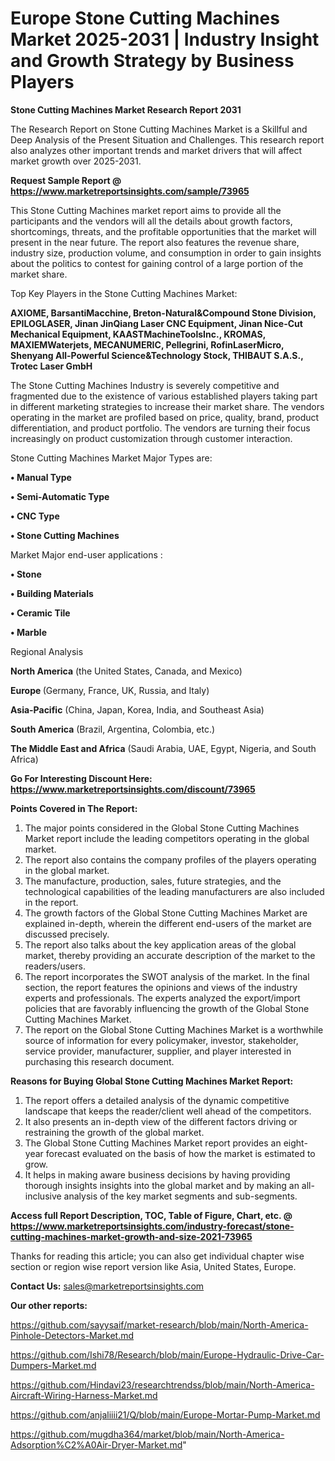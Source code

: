   # Europe Stone Cutting Machines Market 2025-2031 | Industry Insight and Growth Strategy by Business Players

<strong>Stone Cutting Machines Market Research Report 2031</strong>

The Research Report on Stone Cutting Machines Market is a Skillful and Deep Analysis of the Present Situation and Challenges. This research report also analyzes other important trends and market drivers that will affect market growth over 2025-2031.

<strong>Request Sample Report @ <a href=https://www.marketreportsinsights.com/sample/73965>https://www.marketreportsinsights.com/sample/73965</a></strong>

This Stone Cutting Machines market report aims to provide all the participants and the vendors will all the details about growth factors, shortcomings, threats, and the profitable opportunities that the market will present in the near future. The report also features the revenue share, industry size, production volume, and consumption in order to gain insights about the politics to contest for gaining control of a large portion of the market share.

Top Key Players in the Stone Cutting Machines Market:

<strong>AXIOME, BarsantiMacchine, Breton-Natural&Compound Stone Division, EPILOGLASER, Jinan JinQiang Laser CNC Equipment, Jinan Nice-Cut Mechanical Equipment, KAASTMachineToolsInc., KROMAS, MAXIEMWaterjets, MECANUMERIC, Pellegrini, RofinLaserMicro, Shenyang All-Powerful Science&Technology Stock, THIBAUT S.A.S., Trotec Laser GmbH</strong>

The Stone Cutting Machines Industry is severely competitive and fragmented due to the existence of various established players taking part in different marketing strategies to increase their market share. The vendors operating in the market are profiled based on price, quality, brand, product differentiation, and product portfolio. The vendors are turning their focus increasingly on product customization through customer interaction.

Stone Cutting Machines Market Major Types are:

<strong>• Manual Type

• Semi-Automatic Type

• CNC Type

• Stone Cutting Machines</strong>

Market Major end-user applications :

<strong>• Stone

• Building Materials

• Ceramic Tile

• Marble</strong>

Regional Analysis

</u><strong><b>North America</b></strong> (the United States, Canada, and Mexico)

<strong><b>Europe </b></strong>(Germany, France, UK, Russia, and Italy)

<strong><b>Asia-Pacific</b></strong> (China, Japan, Korea, India, and Southeast Asia)

<strong><b>South America</b></strong> (Brazil, Argentina, Colombia, etc.)

<strong><b>The Middle East and Africa</b></strong> (Saudi Arabia, UAE, Egypt, Nigeria, and South Africa)

<strong>Go For Interesting Discount Here: <a href=https://www.marketreportsinsights.com/discount/73965>https://www.marketreportsinsights.com/discount/73965</a></strong>

<strong>Points Covered in The Report:</strong>
<ol>
  <li>The major points considered in the Global Stone Cutting Machines Market report include the leading competitors operating in the global market.</li>
  <li>The report also contains the company profiles of the players operating in the global market.</li>
  <li>The manufacture, production, sales, future strategies, and the technological capabilities of the leading manufacturers are also included in the report.</li>
  <li>The growth factors of the Global Stone Cutting Machines Market are explained in-depth, wherein the different end-users of the market are discussed precisely.</li>
  <li>The report also talks about the key application areas of the global market, thereby providing an accurate description of the market to the readers/users.</li>
  <li>The report incorporates the SWOT analysis of the market. In the final section, the report features the opinions and views of the industry experts and professionals. The experts analyzed the export/import policies that are favorably influencing the growth of the Global Stone Cutting Machines Market.</li>
  <li>The report on the Global Stone Cutting Machines Market is a worthwhile source of information for every policymaker, investor, stakeholder, service provider, manufacturer, supplier, and player interested in purchasing this research document.</li>
</ol>
<strong>Reasons for Buying Global Stone Cutting Machines Market Report:</strong>

<ol>
  <li>The report offers a detailed analysis of the dynamic competitive landscape that keeps the reader/client well ahead of the competitors.</li>
  <li>It also presents an in-depth view of the different factors driving or restraining the growth of the global market.</li>
  <li>The Global Stone Cutting Machines Market report provides an eight-year forecast evaluated on the basis of how the market is estimated to grow.</li>
  <li>It helps in making aware business decisions by having providing thorough insights insights into the global market and by making an all-inclusive analysis of the key market segments and sub-segments.</li>
</ol>
<strong>Access full Report Description, TOC, Table of Figure, Chart, etc. @ <a href=https://www.marketreportsinsights.com/industry-forecast/stone-cutting-machines-market-growth-and-size-2021-73965>https://www.marketreportsinsights.com/industry-forecast/stone-cutting-machines-market-growth-and-size-2021-73965</a></strong>


Thanks for reading this article; you can also get individual chapter wise section or region wise report version like Asia, United States, Europe.

<strong>Contact Us:</strong>
sales@marketreportsinsights.com

<strong>Our other reports:</strong>

<a href=https://github.com/sayysaif/market-research/blob/main/North-America-Pinhole-Detectors-Market.md>https://github.com/sayysaif/market-research/blob/main/North-America-Pinhole-Detectors-Market.md</a>

<a href=https://github.com/Ishi78/Research/blob/main/Europe-Hydraulic-Drive-Car-Dumpers-Market.md>https://github.com/Ishi78/Research/blob/main/Europe-Hydraulic-Drive-Car-Dumpers-Market.md</a>

<a href=https://github.com/Hindavi23/researchtrendss/blob/main/North-America-Aircraft-Wiring-Harness-Market.md>https://github.com/Hindavi23/researchtrendss/blob/main/North-America-Aircraft-Wiring-Harness-Market.md</a>

<a href=https://github.com/anjaliiii21/Q/blob/main/Europe-Mortar-Pump-Market.md>https://github.com/anjaliiii21/Q/blob/main/Europe-Mortar-Pump-Market.md</a>

<a href=https://github.com/mugdha364/market/blob/main/North-America-Adsorption%C2%A0Air-Dryer-Market.md>https://github.com/mugdha364/market/blob/main/North-America-Adsorption%C2%A0Air-Dryer-Market.md</a>"
